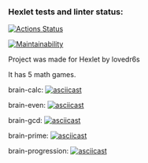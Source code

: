### Hexlet tests and linter status:
[![Actions Status](https://github.com/lovedr6s/python-project-49/actions/workflows/hexlet-check.yml/badge.svg)](https://github.com/lovedr6s/python-project-49/actions)


[![Maintainability](https://api.codeclimate.com/v1/badges/d5fa61b58bf3275b66cb/maintainability)](https://codeclimate.com/github/lovedr6s/python-project-49/maintainability)

Project was made for Hexlet by lovedr6s

It has 5 math games.


brain-calc:
[![asciicast](https://asciinema.org/a/L6eXkXk3uukwn1LPmD6tuzmlK.svg)](https://asciinema.org/a/L6eXkXk3uukwn1LPmD6tuzmlK)

brain-even:
[![asciicast](https://asciinema.org/a/xgMi9d5CqXHnTlEgaquzQPfha.svg)](https://asciinema.org/a/xgMi9d5CqXHnTlEgaquzQPfha)

brain-gcd:
[![asciicast](https://asciinema.org/a/S7fB9l7sHAfTQCtqyFATRpxkK.svg)](https://asciinema.org/a/S7fB9l7sHAfTQCtqyFATRpxkK)

brain-prime:
[![asciicast](https://asciinema.org/a/Y90j0f03cMXrsnZBnN0rCVDmJ.svg)](https://asciinema.org/a/Y90j0f03cMXrsnZBnN0rCVDmJ)

brain-progression:
[![asciicast](https://asciinema.org/a/xCCE5E5MCrZJcrLFSAjJJIxhZ.svg)](https://asciinema.org/a/xCCE5E5MCrZJcrLFSAjJJIxhZ)